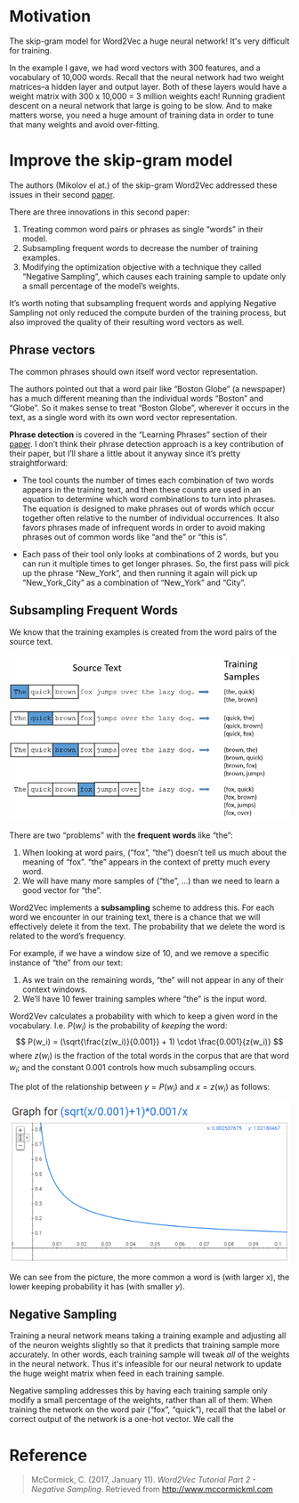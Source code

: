 # Motivation

The skip-gram model for Word2Vec a huge neural network! It's very difficult for training.

In the example I gave, we had word vectors with 300 features, and a vocabulary of 10,000 words. Recall that the neural network had two weight matrices–a hidden layer and output layer. Both of these layers would have a weight matrix with 300 x 10,000 = 3 million weights each! Running gradient descent on a neural network that large is going to be slow. And to make matters worse, you need a huge amount of training data in order to tune that many weights and avoid over-fitting.

# Improve the skip-gram model

The authors (Mikolov el at.) of the skip-gram Word2Vec addressed these issues in their second [paper](http://arxiv.org/pdf/1310.4546.pdf).

There are three innovations in this second paper:

1. Treating common word pairs or phrases as single “words” in their model.
2. Subsampling frequent words to decrease the number of training examples.
3. Modifying the optimization objective with a technique they called “Negative Sampling”, which causes each training sample to update only a small percentage of the model’s weights.

It’s worth noting that subsampling frequent words and applying Negative Sampling not only reduced the compute burden of the training process, but also improved the quality of their resulting word vectors as well.

## Phrase vectors

The common phrases should own itself word vector representation.

The authors pointed out that a word pair like “Boston Globe” (a newspaper) has a much different meaning than the individual words “Boston” and “Globe”. So it makes sense to treat “Boston Globe”, wherever it occurs in the text, as a single word with its own word vector representation.

**Phrase detection** is covered in the “Learning Phrases” section of their [paper](http://arxiv.org/pdf/1310.4546.pdf). I don’t think their phrase detection approach is a key contribution of their paper, but I’ll share a little about it anyway since it’s pretty straightforward:

- The tool counts the number of times each combination of two words appears in the training text, and then these counts are used in an equation to determine which word combinations to turn into phrases. The equation is designed to make phrases out of words which occur together often relative to the number of individual occurrences. It also favors phrases made of infrequent words in order to avoid making phrases out of common words like “and the” or “this is”.

- Each pass of their tool only looks at combinations of 2 words, but you can run it multiple times to get longer phrases. So, the first pass will pick up the phrase “New_York”, and then running it again will pick up “New_York_City” as a combination of “New_York” and “City”.

## Subsampling Frequent Words

We know that the training examples is created from the word pairs of the source text. 

![](training-data.png)

There are two “problems” with the **frequent words** like “the”:

1. When looking at word pairs, (“fox”, “the”) doesn’t tell us much about the meaning of “fox”. “the” appears in the context of pretty much every word.
2. We will have many more samples of (“the”, …) than we need to learn a good vector for “the”.

Word2Vec implements a **subsampling** scheme to address this. For each word we encounter in our training text, there is a chance that we will effectively delete it from the text. The probability that we delete the word is related to the word’s frequency.

For example, if we have a window size of 10, and we remove a specific instance of “the” from our text:

1. As we train on the remaining words, “the” will not appear in any of their context windows. 
2. We’ll have 10 fewer training samples where “the” is the input word. 

Word2Vev calculates a probability with which to keep a given word in the vocabulary. I.e. $P(w_i)$ is the probability of *keeping* the word:
$$
P(w_i) = (\sqrt{\frac{z(w_i)}{0.001}} + 1) \cdot \frac{0.001}{z(w_i)}
$$
where $z(w_i)$ is the fraction of the total words in the corpus that are that word $w_i$; and the constant $0.001$ controls how much subsampling occurs.

The plot of the relationship between $y=P(w_i)$ and $x=z(w_i)$ as follows:

![](subsample_func_plot.png)

We can see from the picture, the more common a word is (with larger $x$), the lower keeping probability it has (with smaller $y$).

## Negative Sampling

Training a neural network means taking a training example and adjusting all of the neuron weights slightly so that it predicts that training sample more accurately. In other words, each training sample will tweak *all* of the weights in the neural network. Thus it's infeasible for our neural network to update the huge weight matrix when feed in each training sample.

Negative sampling addresses this by having each training sample only modify a small percentage of the weights, rather than all of them: When training the network on the word pair (“fox”, “quick”), recall that the label or correct output of the network is a one-hot vector. We call the 



# Reference

> McCormick, C. (2017, January 11). *Word2Vec Tutorial Part 2 - Negative Sampling*. Retrieved from http://www.mccormickml.com